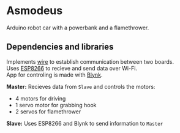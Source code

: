 # Asmodeus
Arduino robot car with a powerbank and a flamethrower.

## Dependencies and libraries
Implements [wire] to establish communication between two boards.  
Uses [ESP8266] to recieve and send data over Wi-Fi.  
App for controling is made with [Blynk].  

**Master:** Recieves data from `Slave` and controls the motors:
- 4 motors for driving
- 1 servo motor for grabbing hook
- 2 servos for flamethrower

**Slave:** Uses ESP8266 and Blynk to send information to `Master`

[wire]: https://github.com/arduino/ArduinoCore-avr/tree/master/libraries/Wire
[ESP8266]: https://github.com/esp8266/Arduino
[Blynk]: https://blynk.io/
